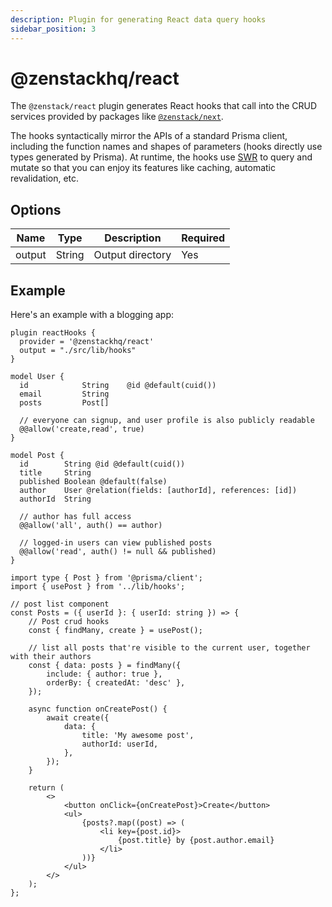 ```yaml
---
description: Plugin for generating React data query hooks
sidebar_position: 3
---
```


# @zenstackhq/react

The `@zenstack/react` plugin generates React hooks that call into the CRUD services provided by packages like [`@zenstack/next`](/docs/reference/server-adapters/next).

The hooks syntactically mirror the APIs of a standard Prisma client, including the function names and shapes of parameters (hooks directly use types generated by Prisma). At runtime, the hooks use [SWR](https://swr.vercel.app/) to query and mutate so that you can enjoy its features like caching, automatic revalidation, etc.

## Options

| Name   | Type   | Description      | Required |
| ------ | ------ | ---------------- | -------- |
| output | String | Output directory | Yes      |

## Example

Here's an example with a blogging app:

```prisma title='/schema.zmodel'
plugin reactHooks {
  provider = '@zenstackhq/react'
  output = "./src/lib/hooks"
}

model User {
  id            String    @id @default(cuid())
  email         String
  posts         Post[]

  // everyone can signup, and user profile is also publicly readable
  @@allow('create,read', true)
}

model Post {
  id        String @id @default(cuid())
  title     String
  published Boolean @default(false)
  author    User @relation(fields: [authorId], references: [id])
  authorId  String

  // author has full access
  @@allow('all', auth() == author)

  // logged-in users can view published posts
  @@allow('read', auth() != null && published)
}
```

```tsx title='/src/components/posts.tsx'
import type { Post } from '@prisma/client';
import { usePost } from '../lib/hooks';

// post list component
const Posts = ({ userId }: { userId: string }) => {
    // Post crud hooks
    const { findMany, create } = usePost();

    // list all posts that're visible to the current user, together with their authors
    const { data: posts } = findMany({
        include: { author: true },
        orderBy: { createdAt: 'desc' },
    });

    async function onCreatePost() {
        await create({
            data: {
                title: 'My awesome post',
                authorId: userId,
            },
        });
    }

    return (
        <>
            <button onClick={onCreatePost}>Create</button>
            <ul>
                {posts?.map((post) => (
                    <li key={post.id}>
                        {post.title} by {post.author.email}
                    </li>
                ))}
            </ul>
        </>
    );
};
```
